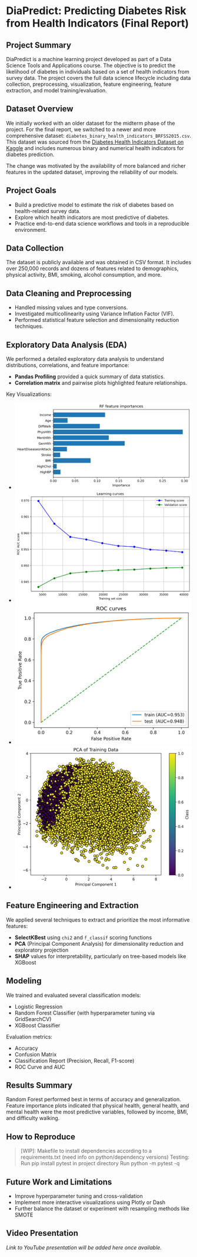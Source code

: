 # DiaPredict: Predicting Diabetes Risk from Health Indicators (Final Report)

## Project Summary
DiaPredict is a machine learning project developed as part of a Data Science Tools and Applications course. The objective is to predict the likelihood of diabetes in individuals based on a set of health indicators from survey data. The project covers the full data science lifecycle including data collection, preprocessing, visualization, feature engineering, feature extraction, and model training/evaluation.

## Dataset Overview
We initially worked with an older dataset for the midterm phase of the project. For the final report, we switched to a newer and more comprehensive dataset: `diabetes_binary_health_indicators_BRFSS2015.csv`. This dataset was sourced from the [Diabetes Health Indicators Dataset on Kaggle](https://www.kaggle.com/datasets/alexteboul/diabetes-health-indicators-dataset) and includes numerous binary and numerical health indicators for diabetes prediction.

The change was motivated by the availability of more balanced and richer features in the updated dataset, improving the reliability of our models.

## Project Goals
- Build a predictive model to estimate the risk of diabetes based on health-related survey data.
- Explore which health indicators are most predictive of diabetes.
- Practice end-to-end data science workflows and tools in a reproducible environment.

## Data Collection
The dataset is publicly available and was obtained in CSV format. It includes over 250,000 records and dozens of features related to demographics, physical activity, BMI, smoking, alcohol consumption, and more.

## Data Cleaning and Preprocessing
- Handled missing values and type conversions.
- Investigated multicollinearity using Variance Inflation Factor (VIF).
- Performed statistical feature selection and dimensionality reduction techniques.

## Exploratory Data Analysis (EDA)
We performed a detailed exploratory data analysis to understand distributions, correlations, and feature importance:

- **Pandas Profiling** provided a quick summary of data statistics.
- **Correlation matrix** and pairwise plots highlighted feature relationships.

Key Visualizations:
- ![RF Feature Importances](assets/rf_feature_importances.png)
- ![Learning curve](assets/learning_curve.png)
- ![ROC Curve](assets/roc_curve.png)
- ![PCA Graph](assets/pca_train.png)

## Feature Engineering and Extraction
We applied several techniques to extract and prioritize the most informative features:
- **SelectKBest** using `chi2` and `f_classif` scoring functions
- **PCA** (Principal Component Analysis) for dimensionality reduction and exploratory projection
- **SHAP** values for interpretability, particularly on tree-based models like XGBoost

## Modeling
We trained and evaluated several classification models:
- Logistic Regression
- Random Forest Classifier (with hyperparameter tuning via GridSearchCV)
- XGBoost Classifier

Evaluation metrics:
- Accuracy
- Confusion Matrix
- Classification Report (Precision, Recall, F1-score)
- ROC Curve and AUC

## Results Summary
Random Forest performed best in terms of accuracy and generalization. Feature importance plots indicated that physical health, general health, and mental health were the most predictive variables, followed by income, BMI, and difficulty walking.

## How to Reproduce
> [WIP]: Makefile to install dependencies according to a requirements.txt (need info on python/dependency versions)
> Testing:
    Run pip install pytest in project directory
    Run python -m pytest -q

## Future Work and Limitations
- Improve hyperparameter tuning and cross-validation
- Implement more interactive visualizations using Plotly or Dash
- Further balance the dataset or experiment with resampling methods like SMOTE

## Video Presentation
*Link to YouTube presentation will be added here once available.*
